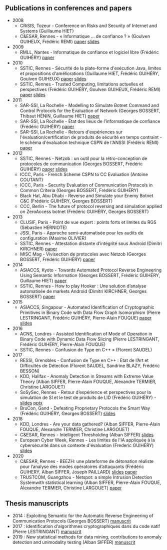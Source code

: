 ## Publications in conferences and papers

* 2008
  * CRiSIS, Tozeur - Conference on Risks and Security of Internet and Systems (Guillaume HIET)
  * C&ESAR, Rennes - « Informatique … de confiance ? » (Goulven GUIHEUX, Frédéric REMI) [paper](documents/2008_CESAR_Amossys_article_TPM.pdf) [slides](documents/2008_CESAR_Amossys_presentation_TPM.pps)
* 2009
  * RMLL, Nantes - Informatique de confiance et logiciel libre (Frédéric GUIHÉRY) [paper](documents/2009_RMLL_Amossys_presentation_TPM.pdf)
* 2010
  * SSTIC, Rennes - Sécurité de la plate-forme d'exécution Java, limites et propositions d'améliorations (Guillaume HIET, Frédéric GUIHÉRY, Goulven GUIHEUX) [paper](documents/2010_SSTIC_Securite_plateforme_execution_java_limitations_propositions_ameliorations.pdf) [slides](documents/2010_SSTIC_Securite_plateforme_execution_java_limitations_ameliorations_slides.pdf)
  * SSTIC, Rennes - Trusted Computing, limitations actuelles et perspectives (Frédéric GUIHÉRY, Goulven GUIHEUX, Frédéric REMI) [paper](documents/2010_SSTIC_Trusted_computing_limitations_perspectives.pdf) [slides](documents/2010_SSTIC_Trusted_computing_limitations_perspectives_slides.pdf)
* 2011
  * SAR-SSI, La Rochelle - Modelling to Simulate Botnet Command and Control Protocols for the Evaluation of Network (Georges BOSSERT, Thibaut HÉNIN, Guillaume HIET) [paper](documents/2011_SARSSI_Modelisation_Botnet_Pour_Simulation-article.pdf)
  * SAR-SSI, La Rochelle - État des lieux de l’informatique de confiance (Frédéric GUIHÉRY) [paper](documents/2011_SAR-SSI_Informatique_de_confiance.pdf)
  * SAR-SSI, La Rochelle - Retours d'expériences sur l'évaluation/certification de produits de sécurité en temps contraint - le schéma d'évaluation technique CSPN de l'ANSSI (Frédéric REMI) [paper](documents/2011_SAR-SSI_CSPN_FEEDBACK.pdf)
* 2012
  * SSTIC, Rennes - Netzob : un outil pour la rétro-conception de protocoles de communication (Georges BOSSERT, Frédéric GUIHÉRY) [paper](documents/2012_SSTIC_Article-netzob_un_outil_pour_la_retro-conception_de_protocoles_de_communication-guihery_bossert_hiet_1.pdf) [slides](documents/2012_SSTIC_Slides-netzob_un_outil_pour_la_retro-conception_de_protocoles_de_communication-guihery_bossert_hiet.pdf)
  * ICCC, Paris - French Scheme CSPN to CC Evaluation (Antoine COUTANT)
  * ICCC, Paris - Security Evaluation of Communication Protocols in Common Criteria (Georges BOSSERT, Frédéric GUIHÉRY)
  * Black Hat, Abu Dhabi - Reverse and Simulate your Enemy Botnet C&C (Frédéric GUIHÉRY, Georges BOSSERT)
  * CCC, Berlin - The future of protocol reversing and simulation applied on ZeroAccess botnet (Frédéric GUIHÉRY, Georges BOSSERT)
* 2013
  * CLUSIF, Paris - Point de vue expert : points forts et limites du RGS (Sébastien HERNIOTE)
  * JSSI, Paris - Approche semi-automatisée pour les audits de configuration (Maxime OLIVIER)
  * SSTIC, Rennes - Attestation distante d’intégrité sous Android (Dimitri KIRCHNER) [paper](documents/2013_SSTIC_Attestation-distante-dintegrite-sous-Android.pdf)
  * MISC Mag - Vivisection de protocoles avec Netzob (Georges BOSSERT, Frédéric GUIHÉRY) [paper](https://connect.ed-diamond.com/MISC/MISCHS-007/Vivisection-de-protocoles-avec-Netzob2)
* 2014
  * ASIACCS, Kyoto - Towards Automated Protocol Reverse Engineering Using Semantic Information (Georges BOSSERT, Frédéric GUIHÉRY, Guillaume HIET) [paper](documents/2014_ASIACCS_reverse_protocol_semantic.pdf)
  * SSTIC, Rennes - How to play Hooker : Une solution d’analyse automatisée de markets Android (Dimitri KIRCHNER, Georges BOSSERT) [paper](documents/2014_SSTIC_Article-how_to_play_hooker__une_solution_danalyse_automatise_de_markets_android-kirchner_bossert.pdf)
* 2015
  * ASIACCS, Singapour - Automated Identification of Cryptographic Primitives in Binary Code with Data Flow Graph Isomorphism (Pierre LESTRINGANT, Frédéric GUIHÉRY, Pierre-Alain FOUQUE) [paper](documents/2015_ASIACCS_Automated_Identification_Of_Cryptographic_Primitives_In_Binary_Code_With_Data_Flow_Graph_Isomorphism_paper.pdf) [slides](documents/2015_ASIACCS_Automated_Identification_Of_Cryptographic_Primitives_In_Binary_Code_With_Data_Flow_Graph_Isomorphism_slides.pdf)
* 2016
  * ACNS, Londres - Assisted Identification of Mode of Operation in Binary Code with Dynamic Data Flow Slicing (Pierre LESTRINGANT, Frédéric GUIHÉRY, Pierre-Alain FOUQUE)
  * SSTIC, Rennes - Confusion de Type en C++ » (Florent SAUDEL)
* 2017
  * RESSI, Grenobles - Confusion de Type en C++ : Etat de l’Art et Difficultés de Détection (Florent SAUDEL, Sandrine BLAZY, Frédéric BESSON)
  * KDD, Halifax - Anomaly Detection in Streams with Extreme Value Theory (Alban SIFFER, Pierre-Alain FOUQUE, Alexandre TERMIER, Christine LARGOUET)
  * SoSySec, Rennes - Retour d’expérience et perspectives pour la simulation de SI et le test de produits de LID (Frédéric GUIHÉRY) - [slides](documents/2017_Seminaire_Eval_LID_FGY.pdf) [pptx]([slides](documents/2017_Seminaire_Eval_LID_FGY.pptx))
  * BruCon, Gand - Defeating Proprietary Protocols the Smart Way (Frédéric GUIHÉRY, Georges BOSSERT) [slides](https://gitlab.amossys.fr/formations/netzob_reverse_protocols)
* 2018
  * KDD, Londres - Are your data gathered? (Alban SIFFER, Pierre-Alain FOUQUE, Alexandre TERMIER, Christine LARGOUET)
  * C&ESAR, Rennes - Intelligent Thresholding (Alban SIFFER) [slides](documents/2018_CESAR_Intelligent_thresholding.pdf)
  * European Cyber Week, Rennes - Les limites de l'IA appliquée à la cybersécurité dans un contexte d'évaluation (Frederic GUIHÉRY) [slides](documents/2018_ECW_Evaluation_produits_IA.pdf)
* 2020
  * C&ESAR, Rennes - BEEZH: une plateforme de détonation réaliste pour l’analyse des modes opératoires d’attaquants (Frédéric GUIHERY, Alban SIFFER, Joseph PAILLARD) [slides](documents/2020_CESAR_BEEZH_platform_slides.pdf) [paper](documents/2020_CESAR_BEEZH_platform.pdf)
  * TRUSTCOM, Guangzhou - Netspot: a simple Intrusion Detection Systemwith statistical learning (Alban SIFFER, Pierre-Alain FOUQUE, Alexandre TERMIER, Christine LARGOUET) [paper](documents/2020_TRUSTCOM_Netspot_article.pdf)

## Thesis manuscripts

* 2014 : Exploiting Semantic for the Automatic Reverse Engineering of Communication Protocols (Georges BOSSERT) [manuscrit](documents/2014_these_Georges_Bossert.pdf)
* 2017 : Identification d'algorithmes cryptographiques dans du code natif (Pierre LESTRINGANT) [manuscrit](documents/2017_these_Pierre_Lestringant.pdf)
* 2019 : New statistical methods for data mining, contributions to anomaly detection and unimodality testing (Alban SIFFER) [manuscrit](documents/2019_these_Alban_Siffer.pdf)
